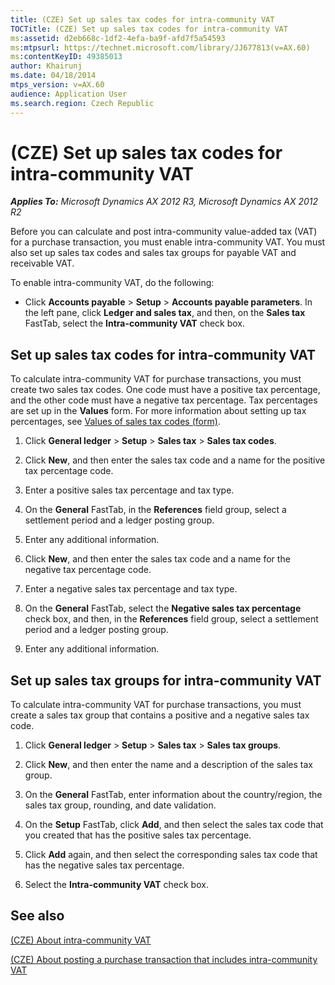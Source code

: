 ```yaml
---
title: (CZE) Set up sales tax codes for intra-community VAT
TOCTitle: (CZE) Set up sales tax codes for intra-community VAT
ms:assetid: d2eb668c-1df2-4efa-ba9f-afd7f5a54593
ms:mtpsurl: https://technet.microsoft.com/library/JJ677813(v=AX.60)
ms:contentKeyID: 49385013
author: Khairunj
ms.date: 04/18/2014
mtps_version: v=AX.60
audience: Application User
ms.search.region: Czech Republic
---
```


# (CZE) Set up sales tax codes for intra-community VAT 


_**Applies To:** Microsoft Dynamics AX 2012 R3, Microsoft Dynamics AX 2012 R2_

Before you can calculate and post intra-community value-added tax (VAT) for a purchase transaction, you must enable intra-community VAT. You must also set up sales tax codes and sales tax groups for payable VAT and receivable VAT.

To enable intra-community VAT, do the following:

  - Click **Accounts payable** \> **Setup** \> **Accounts payable parameters**. In the left pane, click **Ledger and sales tax**, and then, on the **Sales tax** FastTab, select the **Intra-community VAT** check box.

## Set up sales tax codes for intra-community VAT

To calculate intra-community VAT for purchase transactions, you must create two sales tax codes. One code must have a positive tax percentage, and the other code must have a negative tax percentage. Tax percentages are set up in the **Values** form. For more information about setting up tax percentages, see [Values of sales tax codes (form)](https://technet.microsoft.com/library/aa500790\(v=ax.60\)).

1.  Click **General ledger** \> **Setup** \> **Sales tax** \> **Sales tax codes**.

2.  Click **New**, and then enter the sales tax code and a name for the positive tax percentage code.

3.  Enter a positive sales tax percentage and tax type.

4.  On the **General** FastTab, in the **References** field group, select a settlement period and a ledger posting group.

5.  Enter any additional information.

6.  Click **New**, and then enter the sales tax code and a name for the negative tax percentage code.

7.  Enter a negative sales tax percentage and tax type.

8.  On the **General** FastTab, select the **Negative sales tax percentage** check box, and then, in the **References** field group, select a settlement period and a ledger posting group.

9.  Enter any additional information.

## Set up sales tax groups for intra-community VAT

To calculate intra-community VAT for purchase transactions, you must create a sales tax group that contains a positive and a negative sales tax code.

1.  Click **General ledger** \> **Setup** \> **Sales tax** \> **Sales tax groups**.

2.  Click **New**, and then enter the name and a description of the sales tax group.

3.  On the **General** FastTab, enter information about the country/region, the sales tax group, rounding, and date validation.

4.  On the **Setup** FastTab, click **Add**, and then select the sales tax code that you created that has the positive sales tax percentage.

5.  Click **Add** again, and then select the corresponding sales tax code that has the negative sales tax percentage.

6.  Select the **Intra-community VAT** check box.

## See also

[(CZE) About intra-community VAT](cze-about-intra-community-vat.md)

[(CZE) About posting a purchase transaction that includes intra-community VAT](cze-about-posting-a-purchase-transaction-that-includes-intra-community-vat.md)

  



